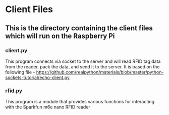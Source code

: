 # Client Files

## This is the directory containing the client files which will run on the Raspberry Pi

### client.py

This program connects via socket to the server and will read RFID tag data
from the reader, pack the data, and send it to the server. It is based on
the following file - https://github.com/realpython/materials/blob/master/python-sockets-tutorial/echo-client.py

### rfid.py

This program is a module that provides various functions for interacting with
the Sparkfun m6e nano RFID reader
